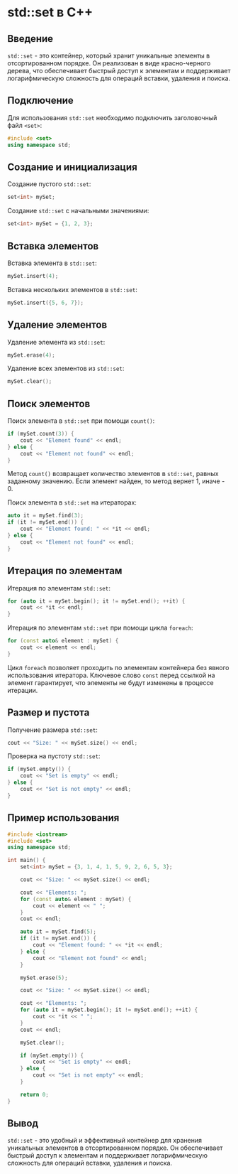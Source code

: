# std::set в C++

## Введение

`std::set` - это контейнер, который хранит уникальные элементы в отсортированном порядке. Он реализован в виде красно-черного дерева, что обеспечивает быстрый доступ к элементам и поддерживает логарифмическую сложность для операций вставки, удаления и поиска.

## Подключение

Для использования `std::set` необходимо подключить заголовочный файл `<set>`:

```c++
#include <set>
using namespace std;
```

## Создание и инициализация

Создание пустого `std::set`:

```c++
set<int> mySet;
```

Создание `std::set` с начальными значениями:

```c++
set<int> mySet = {1, 2, 3};
```

## Вставка элементов

Вставка элемента в `std::set`:

```c++
mySet.insert(4);
```

Вставка нескольких элементов в `std::set`:

```c++
mySet.insert({5, 6, 7});
```

## Удаление элементов

Удаление элемента из `std::set`:

```c++
mySet.erase(4);
```

Удаление всех элементов из `std::set`:

```c++
mySet.clear();
```

## Поиск элементов
Поиск элемента в `std::set` при помощи `count()`:

```c++
if (mySet.count(3)) {
    cout << "Element found" << endl;
} else {
    cout << "Element not found" << endl;
}
```

Метод `count()` возвращает количество элементов в `std::set`, равных заданному значению. Если элемент найден, то метод вернет 1, иначе - 0.

Поиск элемента в `std::set` на итераторах:

```c++
auto it = mySet.find(3);
if (it != mySet.end()) {
    cout << "Element found: " << *it << endl;
} else {
    cout << "Element not found" << endl;
}
```

## Итерация по элементам

Итерация по элементам `std::set`:

```c++
for (auto it = mySet.begin(); it != mySet.end(); ++it) {
    cout << *it << endl;
}
```
Итерация по элементам `std::set` при помощи цикла `foreach`:

```c++
for (const auto& element : mySet) {
    cout << element << endl;
}
```

Цикл `foreach` позволяет проходить по элементам контейнера без явного использования итератора. Ключевое слово `const` перед ссылкой на элемент гарантирует, что элементы не будут изменены в процессе итерации.
## Размер и пустота

Получение размера `std::set`:

```c++
cout << "Size: " << mySet.size() << endl;
```

Проверка на пустоту `std::set`:

```c++
if (mySet.empty()) {
    cout << "Set is empty" << endl;
} else {
    cout << "Set is not empty" << endl;
}
```

## Пример использования

```c++
#include <iostream>
#include <set>
using namespace std;

int main() {
    set<int> mySet = {3, 1, 4, 1, 5, 9, 2, 6, 5, 3};

    cout << "Size: " << mySet.size() << endl;

    cout << "Elements: ";
    for (const auto& element : mySet) {
        cout << element << " ";
    }
    cout << endl;

    auto it = mySet.find(5);
    if (it != mySet.end()) {
        cout << "Element found: " << *it << endl;
    } else {
        cout << "Element not found" << endl;
    }

    mySet.erase(5);

    cout << "Size: " << mySet.size() << endl;

    cout << "Elements: ";
    for (auto it = mySet.begin(); it != mySet.end(); ++it) {
        cout << *it << " ";
    }
    cout << endl;

    mySet.clear();

    if (mySet.empty()) {
        cout << "Set is empty" << endl;
    } else {
        cout << "Set is not empty" << endl;
    }

    return 0;
}
```

## Вывод

`std::set` - это удобный и эффективный контейнер для хранения уникальных элементов в отсортированном порядке. Он обеспечивает быстрый доступ к элементам и поддерживает логарифмическую сложность для операций вставки, удаления и поиска.